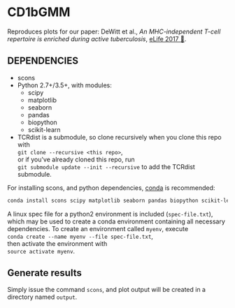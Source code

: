 # CD1bGMM

Reproduces plots for our paper: DeWitt et al., *An MHC-independent T-cell repertoire is enriched during active tuberculosis*, [eLife 2017 🤞]().

## DEPENDENCIES
* scons
* Python 2.7+/3.5+, with modules:
  * scipy
  * matplotlib
  * seaborn
  * pandas
  * biopython
  * scikit-learn
* TCRdist is a submodule, so clone recursively when you clone this repo with  
  `git clone --recursive <this repo>`,  
  or if you've already cloned this repo, run  
  `git submodule update --init --recursive` to add the TCRdist submodule.  
    
For installing scons, and python dependencies, [conda](https://conda.io/docs/) is recommended:
```bash
conda install scons scipy matplotlib seaborn pandas biopython scikit-learn
```
A linux spec file for a python2 environment is included (`spec-file.txt`), which may be used to create a conda environment containing all necessary dependencies.
To create an environment called `myenv`, execute  
`conda create --name myenv --file spec-file.txt`,  
then activate the environment with  
`source activate myenv`.

## Generate results

Simply issue the command `scons`, and plot output will be created in a directory named `output`.
